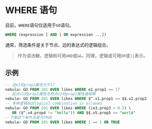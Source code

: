 # WHERE 语句

目前，`WHERE`语句仅适用于`GO`语句。

```sql
WHERE (expression [ AND | OR expression ...])  
```

通常，筛选条件是关于节点、边的表达式的逻辑组合。

> 作为语法糖，逻辑和可用`AND`或`&&`，同理，逻辑或可用`OR`或`||`表示。

## 示例

```SQL
-- 边e1的prop1属性大于17
nebula> GO FROM 201 OVER likes WHERE e1.prop1 >= 17
-- 起点v1的prop1属性与终点v2的prop2属性值相等
nebula> GO FROM 201 OVER likes WHERE $^.v1.prop1 == $$.v2.prop2
-- 多种逻辑组合logical combination is allowed
nebula> GO FROM 201 OVER likes WHERE ((e3.prop3 < 0.5) \ 
   OR ($^.v4.prop4 != "hello")) AND $$.v5.prop5 == "world"
--下面这个条件总是为TRUE
nebula> GO FROM 201 OVER likes WHERE 1 == 1 OR TRUE
```
